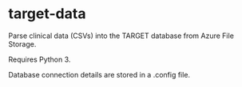 # target-data
Parse clinical data (CSVs) into the TARGET database from Azure File Storage.

Requires Python 3.

Database connection details are stored in a .config file.
